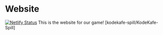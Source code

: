 # Website


[![Netlify Status](https://api.netlify.com/api/v1/badges/63bc5198-1b67-4dfe-b36b-22621469c564/deploy-status)](https://app.netlify.com/sites/boring-torvalds-37103a/deploys)
This is the website for our game! [kodekafe-spill/KodeKafe-Spill]

